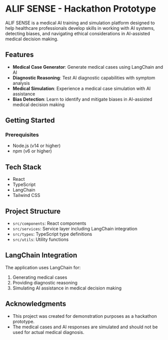 # ALIF SENSE - Hackathon Prototype

ALIF SENSE is a medical AI training and simulation platform designed to help healthcare professionals develop skills in working with AI systems, detecting biases, and navigating ethical considerations in AI-assisted medical decision making.

## Features

- **Medical Case Generator**: Generate medical cases using LangChain and AI
- **Diagnostic Reasoning**: Test AI diagnostic capabilities with symptom analysis
- **Medical Simulation**: Experience a medical case simulation with AI assistance
- **Bias Detection**: Learn to identify and mitigate biases in AI-assisted medical decision making

## Getting Started

### Prerequisites

- Node.js (v14 or higher)
- npm (v6 or higher)

## Tech Stack

- React
- TypeScript
- LangChain
- Tailwind CSS

## Project Structure

- `src/components`: React components
- `src/services`: Service layer including LangChain integration
- `src/types`: TypeScript type definitions
- `src/utils`: Utility functions

## LangChain Integration

The application uses LangChain for:

1. Generating medical cases
2. Providing diagnostic reasoning
3. Simulating AI assistance in medical decision making


## Acknowledgments

- This project was created for demonstration purposes as a hackathon prototype.
- The medical cases and AI responses are simulated and should not be used for actual medical diagnosis.
